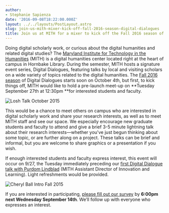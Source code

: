 ```yaml
---
author:
- Stephanie Sapienza
date: '2016-09-08T18:22:00.000Z'
layout: ../../layouts/PostLayout.astro
slug: join-us-mith-mixer-kick-off-fall-2016-season-digital-dialogues
title: Join us at MITH for a mixer to kick off the Fall 2016 season of Digital Dialogues!
---
```


Doing digital scholarly work, or curious about the digital humanities and related digital studies? The [Maryland Institute for Technology in the Humanities](http://mith.umd.edu/) (MITH) is a digital humanities center located right at the heart of campus in Hornbake Library. During the semester, MITH hosts a signature event series, Digital Dialogues, featuring talks by local and visiting scholars on a wide variety of topics related to the digital humanities. The [Fall 2016 season](http://mith.umd.edu/digital-dialogues/schedule/) of Digital Dialogues starts soon on October 4th, but first, to kick things off, MITH would like to hold a pre-launch meet-up on **Tuesday September 27th at 12:30pm **for interested students and faculty.

![Losh Talk October 2015](/assets/images/2016-09-IMG_6066-980x735.jpg)

This would be a chance to meet others on campus who are interested in digital scholarly work and share your research interests, as well as to meet MITH staff and see our space. We especially encourage new graduate students and faculty to attend and give a brief 3-5 minute lightning talk about their research interests—whether you've just begun thinking about some topic, or are further along on a project. These talks can be brief and informal, but you are welcome to share graphics or a presentation if you wish.

If enough interested students and faculty express interest, this event will occur on 9/27, the Tuesday immediately preceding our [first Digital Dialogue talk with Purdom Lindblad](http://mith.umd.edu/?post_type=mith_dialogue&p=17796) (MITH Assistant Director of Innovation and Learning). Light refreshments would be provided.

![Cheryl Ball Intro Fall 2015](/assets/images/2016-09-IMG_6298-300x225.jpg)

If you are interested in participating, [please fill out our survey](https://docs.google.com/forms/d/e/1FAIpQLSeYQ4dle6fHhHJp4NY64s8b81Va1eBbpAVK80jO2QYprv37Jw/viewform) by **6:00pm next Wednesday September 14th**. We’ll follow up with everyone who expresses an interest.